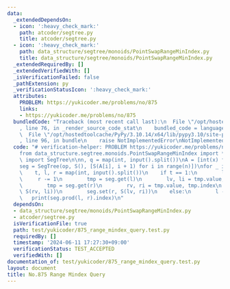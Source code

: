 ```yaml
---
data:
  _extendedDependsOn:
  - icon: ':heavy_check_mark:'
    path: atcoder/segtree.py
    title: atcoder/segtree.py
  - icon: ':heavy_check_mark:'
    path: data_structure/segtree/monoids/PointSwapRangeMinIndex.py
    title: data_structure/segtree/monoids/PointSwapRangeMinIndex.py
  _extendedRequiredBy: []
  _extendedVerifiedWith: []
  _isVerificationFailed: false
  _pathExtension: py
  _verificationStatusIcon: ':heavy_check_mark:'
  attributes:
    PROBLEM: https://yukicoder.me/problems/no/875
    links:
    - https://yukicoder.me/problems/no/875
  bundledCode: "Traceback (most recent call last):\n  File \"/opt/hostedtoolcache/PyPy/3.10.14/x64/lib/pypy3.10/site-packages/onlinejudge_verify/documentation/build.py\"\
    , line 76, in _render_source_code_stat\n    bundled_code = language.bundle(\n\
    \  File \"/opt/hostedtoolcache/PyPy/3.10.14/x64/lib/pypy3.10/site-packages/onlinejudge_verify/languages/python.py\"\
    , line 96, in bundle\n    raise NotImplementedError\nNotImplementedError\n"
  code: "# verification-helper: PROBLEM https://yukicoder.me/problems/no/875\n\n\n\
    from data_structure.segtree.monoids.PointSwapRangeMinIndex import *\nfrom atcoder.segtree\
    \ import SegTree\n\nn, q = map(int, input().split())\nA = [int(x) for x in input().split()]\n\
    seg = SegTree(op, S(), [S(A[i], i + 1) for i in range(n)])\nfor _ in range(q):\n\
    \    t, l, r = map(int, input().split())\n    if t == 1:\n        l -= 1\n   \
    \     r -= 1\n        tmp = seg.get(l)\n        lv, li = tmp.value, tmp.index\n\
    \        tmp = seg.get(r)\n        rv, ri = tmp.value, tmp.index\n        seg.set(l,\
    \ S(rv, li))\n        seg.set(r, S(lv, ri))\n    else:\n        l -= 1\n     \
    \   print(seg.prod(l, r).index)\n"
  dependsOn:
  - data_structure/segtree/monoids/PointSwapRangeMinIndex.py
  - atcoder/segtree.py
  isVerificationFile: true
  path: test/yukicoder/875_range_mindex_query.test.py
  requiredBy: []
  timestamp: '2024-06-11 17:27:30+09:00'
  verificationStatus: TEST_ACCEPTED
  verifiedWith: []
documentation_of: test/yukicoder/875_range_mindex_query.test.py
layout: document
title: No.875 Range Mindex Query
---
```

